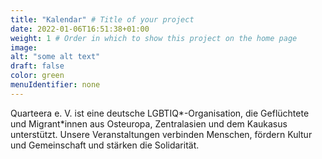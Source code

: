 ```yaml
---
title: "Kalendar" # Title of your project
date: 2022-01-06T16:51:38+01:00
weight: 1 # Order in which to show this project on the home page
image:
alt: "some alt text"
draft: false
color: green
menuIdentifier: none
---
```

Quarteera e. V. ist eine deutsche LGBTIQ\*-Organisation, die Geflüchtete und Migrant\*innen aus Osteuropa, Zentralasien
und dem Kaukasus unterstützt. Unsere Veranstaltungen verbinden Menschen, fördern Kultur und Gemeinschaft und stärken
die Solidarität.